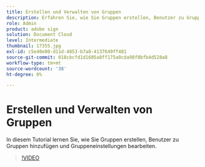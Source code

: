 ```yaml
---
title: Erstellen und Verwalten von Gruppen
description: Erfahren Sie, wie Sie Gruppen erstellen, Benutzer zu Gruppen hinzufügen und Gruppeneinstellungen bearbeiten
role: Admin
product: adobe sign
solution: Document Cloud
level: Intermediate
thumbnail: 17355.jpg
exl-id: c5e40e00-d11d-4853-b7a8-4137649ff481
source-git-commit: 018cbcfd1d1605a8ff175a0cda98f0bfb4d528a8
workflow-type: tm+mt
source-wordcount: '38'
ht-degree: 0%

---
```


# Erstellen und Verwalten von Gruppen

In diesem Tutorial lernen Sie, wie Sie Gruppen erstellen, Benutzer zu Gruppen hinzufügen und Gruppeneinstellungen bearbeiten.

>[!VIDEO](https://video.tv.adobe.com/v/17355?hidetitle=true)
